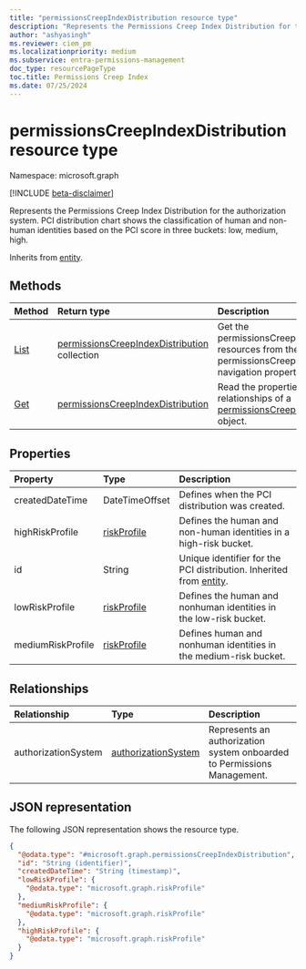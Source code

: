 ```yaml
---
title: "permissionsCreepIndexDistribution resource type"
description: "Represents the Permissions Creep Index Distribution for the authorization system. PCI distribution chart shows the classification of human and nonhuman identities based on the PCI score in three buckets: low, medium, high."
author: "ashyasingh"
ms.reviewer: ciem_pm
ms.localizationpriority: medium
ms.subservice: entra-permissions-management
doc_type: resourcePageType
toc.title: Permissions Creep Index
ms.date: 07/25/2024
---
```


# permissionsCreepIndexDistribution resource type

Namespace: microsoft.graph

[!INCLUDE [beta-disclaimer](../../includes/beta-disclaimer.md)]

Represents the Permissions Creep Index Distribution for the authorization system. PCI distribution chart shows the classification of human and non-human identities based on the PCI score in three buckets: low, medium, high.

Inherits from [entity](../resources/entity.md).

## Methods
|Method|Return type|Description|
|:---|:---|:---|
|[List](../api/permissionsanalytics-list-permissionscreepindexdistributions.md)|[permissionsCreepIndexDistribution](../resources/permissionscreepindexdistribution.md) collection|Get the permissionsCreepIndexDistribution resources from the permissionsCreepIndexDistributions navigation property.|
|[Get](../api/permissionscreepindexdistribution-get.md)|[permissionsCreepIndexDistribution](../resources/permissionscreepindexdistribution.md)|Read the properties and relationships of a [permissionsCreepIndexDistribution](../resources/permissionscreepindexdistribution.md) object.|

## Properties
|Property|Type|Description|
|:---|:---|:---|
|createdDateTime|DateTimeOffset|Defines when the PCI distribution was created.|
|highRiskProfile|[riskProfile](../resources/riskprofile.md)|Defines the human and non-human identities in a high-risk bucket.|
|id|String|Unique identifier for the PCI distribution. Inherited from [entity](../resources/entity.md).|
|lowRiskProfile|[riskProfile](../resources/riskprofile.md)|Defines the human and nonhuman identities in the low-risk bucket.|
|mediumRiskProfile|[riskProfile](../resources/riskprofile.md)|Defines human and nonhuman identities in the medium-risk bucket.|

## Relationships
|Relationship|Type|Description|
|:---|:---|:---|
|authorizationSystem|[authorizationSystem](../resources/authorizationsystem.md)|Represents an authorization system onboarded to Permissions Management.|

## JSON representation
The following JSON representation shows the resource type.
<!-- {
  "blockType": "resource",
  "keyProperty": "id",
  "@odata.type": "microsoft.graph.permissionsCreepIndexDistribution",
  "baseType": "microsoft.graph.entity",
  "openType": false
}
-->
``` json
{
  "@odata.type": "#microsoft.graph.permissionsCreepIndexDistribution",
  "id": "String (identifier)",
  "createdDateTime": "String (timestamp)",
  "lowRiskProfile": {
    "@odata.type": "microsoft.graph.riskProfile"
  },
  "mediumRiskProfile": {
    "@odata.type": "microsoft.graph.riskProfile"
  },
  "highRiskProfile": {
    "@odata.type": "microsoft.graph.riskProfile"
  }
}
```


